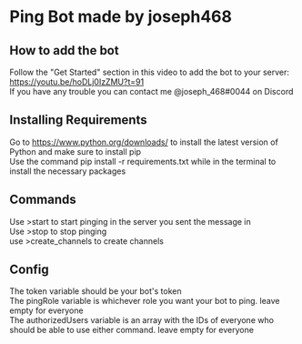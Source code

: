 # Ping Bot made by joseph468

## How to add the bot
Follow the "Get Started" section in this video to add the bot to your server: https://youtu.be/hoDLj0IzZMU?t=91 \
If you have any trouble you can contact me @joseph_468#0044 on Discord

## Installing Requirements
Go to https://www.python.org/downloads/ to install the latest version of Python and make sure to install pip \
Use the command pip install -r requirements.txt while in the terminal to install the necessary packages

## Commands
Use >start to start pinging in the server you sent the message in \
Use >stop to stop pinging \
use >create_channels to create channels

## Config
The token variable should be your bot's token \
The pingRole variable is whichever role you want your bot to ping. leave empty for everyone \
The authorizedUsers variable is an array with the IDs of everyone who should be able to use either command. leave empty for everyone

